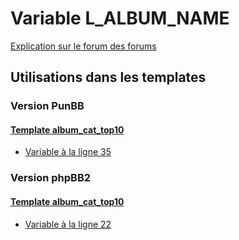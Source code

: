 # Variable L_ALBUM_NAME
[Explication sur le forum des forums](http://forum.forumactif.com/t294113-listing-des-variables#L_ALBUM_NAME)

## Utilisations dans les templates

### Version PunBB

#### [Template album_cat_top10](punbb/album_cat_top10.md)
* [Variable à la ligne 35](../punbb/album_cat_top10.tpl#L35)

### Version phpBB2

#### [Template album_cat_top10](subsilver/album_cat_top10.md)
* [Variable à la ligne 22](../subsilver/album_cat_top10.tpl#L22)